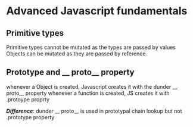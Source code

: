 # Advanced Javascript fundamentals

## Primitive types
Primitive types cannot be mutated as the types are passed by values
Objects can be mutated as they are passed by reference

## Prototype and __ proto__ property
whenever a Object is created, Javascript creates it with the dunder __ proto__ property
whenever a function is created, JS creates it with .protoype proprty

***Difference***: dunder __ proto__ is used in prototypal chain lookup but not .prototype property
